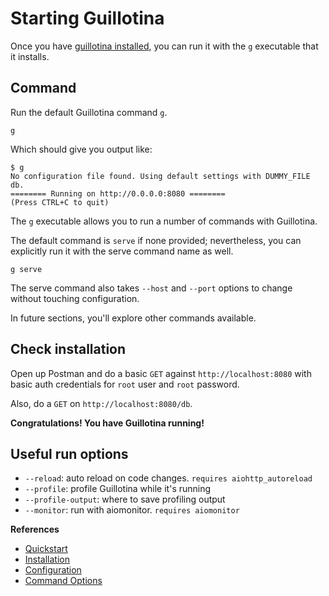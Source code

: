 # Starting Guillotina

Once you have [guillotina installed](./installation.html "Link to install docs"), you can run it
with the `g` executable that it installs.

## Command

Run the default Guillotina command `g`.

``` shell
g
```

Which should give you output like:

``` shell
$ g
No configuration file found. Using default settings with DUMMY_FILE db.
======== Running on http://0.0.0.0:8080 ========
(Press CTRL+C to quit)
```

The `g` executable allows you to run a number of commands with Guillotina.

The default command is `serve` if none provided; nevertheless, you can explicitly run it with the
serve command name as well.

```
g serve
```

The serve command also takes `--host` and `--port` options to change without touching configuration.

In future sections, you'll explore other commands available.

## Check installation

Open up Postman and do a basic `GET` against `http://localhost:8080` with
basic auth credentials for `root` user and `root` password.

Also, do a `GET` on `http://localhost:8080/db`.

**Congratulations! You have Guillotina running!**


## Useful run options

- `--reload`: auto reload on code changes. `requires aiohttp_autoreload`
- `--profile`: profile Guillotina while it's running
- `--profile-output`: where to save profiling output
- `--monitor`: run with aiomonitor. `requires aiomonitor`


**References**

  - [Quickstart](../../quickstart)
  - [Installation](../../installation/index)
  - [Configuration](../../installation/configuration)
  - [Command Options](../../developer/commands)
